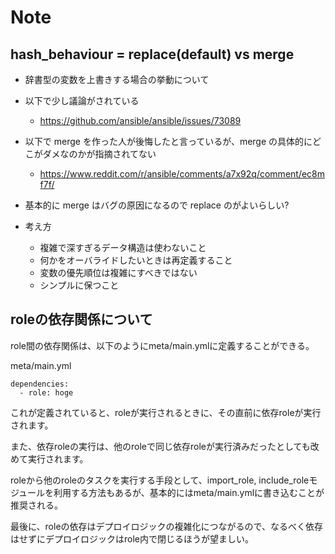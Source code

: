 # Note

## hash_behaviour = replace(default) vs merge

- 辞書型の変数を上書きする場合の挙動について
- 以下で少し議論がされている
  - https://github.com/ansible/ansible/issues/73089
- 以下で merge を作った人が後悔したと言っているが、merge の具体的にどこがダメなのかが指摘されてない
  - https://www.reddit.com/r/ansible/comments/a7x92q/comment/ec8mf7f/
- 基本的に merge はバグの原因になるので replace のがよいらしい?

- 考え方
  - 複雑で深すぎるデータ構造は使わないこと
  - 何かをオーバライドしたいときは再定義すること
  - 変数の優先順位は複雑にすべきではない
  - シンプルに保つこと

## roleの依存関係について

role間の依存関係は、以下のようにmeta/main.ymlに定義することができる。

meta/main.yml

```
dependencies:
  - role: hoge
```

これが定義されていると、roleが実行されるときに、その直前に依存roleが実行されます。

また、依存roleの実行は、他のroleで同じ依存roleが実行済みだったとしても改めて実行されます。

roleから他のroleのタスクを実行する手段として、import_role, include_roleモジュールを利用する方法もあるが、基本的にはmeta/main.ymlに書き込むことが推奨される。

最後に、roleの依存はデプロイロジックの複雑化につながるので、なるべく依存はせずにデプロイロジックはrole内で閉じるほうが望ましい。
